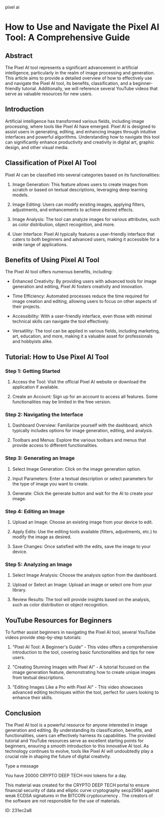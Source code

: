 pixel ai
# How to Use and Navigate the Pixel AI Tool: A Comprehensive Guide



## Abstract



The Pixel AI tool represents a significant advancement in artificial intelligence, particularly in the realm of image processing and generation. This article aims to provide a detailed overview of how to effectively use and navigate the Pixel AI tool, its benefits, classification, and a beginner-friendly tutorial. Additionally, we will reference several YouTube videos that serve as valuable resources for new users.



## Introduction



Artificial intelligence has transformed various fields, including image processing, where tools like Pixel AI have emerged. Pixel AI is designed to assist users in generating, editing, and enhancing images through intuitive interfaces and powerful algorithms. Understanding how to navigate this tool can significantly enhance productivity and creativity in digital art, graphic design, and other visual media.



## Classification of Pixel AI Tool



Pixel AI can be classified into several categories based on its functionalities:



1. Image Generation: This feature allows users to create images from scratch or based on textual descriptions, leveraging deep learning models.

2. Image Editing: Users can modify existing images, applying filters, adjustments, and enhancements to achieve desired effects.

3. Image Analysis: The tool can analyze images for various attributes, such as color distribution, object recognition, and more.

4. User Interface: Pixel AI typically features a user-friendly interface that caters to both beginners and advanced users, making it accessible for a wide range of applications.



## Benefits of Using Pixel AI Tool



The Pixel AI tool offers numerous benefits, including:



- Enhanced Creativity: By providing users with advanced tools for image generation and editing, Pixel AI fosters creativity and innovation.

- Time Efficiency: Automated processes reduce the time required for image creation and editing, allowing users to focus on other aspects of their projects.

- Accessibility: With a user-friendly interface, even those with minimal technical skills can navigate the tool effectively.

- Versatility: The tool can be applied in various fields, including marketing, art, education, and more, making it a valuable asset for professionals and hobbyists alike.



## Tutorial: How to Use Pixel AI Tool



### Step 1: Getting Started



1. Access the Tool: Visit the official Pixel AI website or download the application if available.

2. Create an Account: Sign up for an account to access all features. Some functionalities may be limited in the free version.



### Step 2: Navigating the Interface



1. Dashboard Overview: Familiarize yourself with the dashboard, which typically includes options for image generation, editing, and analysis.

2. Toolbars and Menus: Explore the various toolbars and menus that provide access to different functionalities.



### Step 3: Generating an Image



1. Select Image Generation: Click on the image generation option.

2. Input Parameters: Enter a textual description or select parameters for the type of image you want to create.

3. Generate: Click the generate button and wait for the AI to create your image.



### Step 4: Editing an Image



1. Upload an Image: Choose an existing image from your device to edit.

2. Apply Edits: Use the editing tools available (filters, adjustments, etc.) to modify the image as desired.

3. Save Changes: Once satisfied with the edits, save the image to your device.



### Step 5: Analyzing an Image



1. Select Image Analysis: Choose the analysis option from the dashboard.

2. Upload or Select an Image: Upload an image or select one from your library.

3. Review Results: The tool will provide insights based on the analysis, such as color distribution or object recognition.



## YouTube Resources for Beginners



To further assist beginners in navigating the Pixel AI tool, several YouTube videos provide step-by-step tutorials:



1. "Pixel AI Tool: A Beginner's Guide" - This video offers a comprehensive introduction to the tool, covering basic functionalities and tips for new users.

2. "Creating Stunning Images with Pixel AI" - A tutorial focused on the image generation feature, demonstrating how to create unique images from textual descriptions.

3. "Editing Images Like a Pro with Pixel AI" - This video showcases advanced editing techniques within the tool, perfect for users looking to enhance their skills.



## Conclusion



The Pixel AI tool is a powerful resource for anyone interested in image generation and editing. By understanding its classification, benefits, and functionalities, users can effectively harness its capabilities. The provided tutorial and YouTube resources serve as excellent starting points for beginners, ensuring a smooth introduction to this innovative AI tool. As technology continues to evolve, tools like Pixel AI will undoubtedly play a crucial role in shaping the future of digital creativity.



Type a message

You have 20000 CRYPTO DEEP TECH mini tokens for a day.


This material was created for the  CRYPTO DEEP TECH portal  to ensure financial security of data and elliptic curve cryptography  secp256k1 against weak ECDSA  signatures   in the  BITCOIN cryptocurrency . The creators of the software are not responsible for the use of materials.

 ID: 231ec2a8

